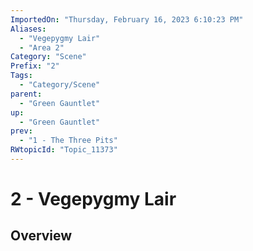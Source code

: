 ```yaml
---
ImportedOn: "Thursday, February 16, 2023 6:10:23 PM"
Aliases:
  - "Vegepygmy Lair"
  - "Area 2"
Category: "Scene"
Prefix: "2"
Tags:
  - "Category/Scene"
parent:
  - "Green Gauntlet"
up:
  - "Green Gauntlet"
prev:
  - "1 - The Three Pits"
RWtopicId: "Topic_11373"
---
```

# 2 - Vegepygmy Lair
## Overview
